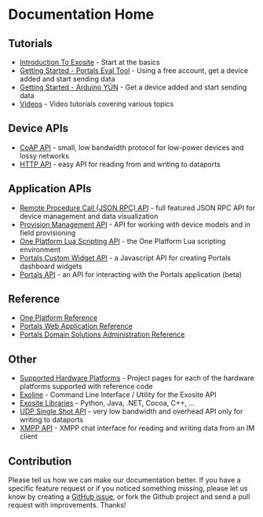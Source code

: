 # Documentation Home


## Tutorials
* [Introduction To Exosite](/introduction) - Start at the basics
* [Getting Started - Portals Eval Tool](tutorials/get-started) - Using a free account, get a device added and start sending data
* [Getting Started - Arduino YÚN](tutorials/get-started-arduinoyun/) - Get a device added and start sending data
* [Videos](videos/) - Video tutorials covering various topics

## Device APIs
* [CoAP API](coap/) - small, low bandwidth protocol for low-power devices and lossy networks
* [HTTP API](http/) - easy API for reading from and writing to dataports

## Application APIs
* [Remote Procedure Call (JSON RPC) API](rpc/) - full featured JSON RPC API for device management and data visualization
* [Provision Management API](provision/) - API for working with device models and in field provisioning
* [One Platform Lua Scripting API](scripting/) - the One Platform Lua scripting environment
* [Portals Custom Widget API](widget/) - a Javascript API for creating Portals dashboard widgets
* [Portals API](portals/) - an API for interacting with the Portals application (beta)

## Reference
* [One Platform Reference](oneplatform/)
* [Portals Web Application Reference](https://support.exosite.com/hc/en-us/sections/200072708)
* [Portals Domain Solutions Administration Reference](https://support.exosite.com/hc/en-us/sections/200054894)

## Other
* [Supported Hardware Platforms](https://support.exosite.com/hc/en-us/categories/200011008-Hardware-Platform) - Project pages for each of the hardware platforms supported with reference code 
* [Exoline](https://github.com/exosite/exoline/blob/master/README.md) - Command Line Interface / Utility for the Exosite API
* [Exosite Libraries](https://github.com/exosite-labs) - Python, Java, .NET, Cocoa, C++, ...
* [UDP Single Shot API](udp/) - very low bandwidth and overhead API only for writing to dataports
* [XMPP API](commander/) - XMPP chat interface for reading and writing data from an IM client


## Contribution

Please tell us how we can make our documentation better. If you have a specific feature request or if you noticed something missing, please let us know by creating a [GitHub issue](https://github.com/exosite/api/issues), or fork the Github project and send a pull request with improvements. Thanks!
